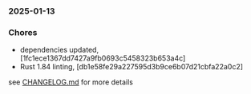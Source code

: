 ### 2025-01-13

### Chores
+ dependencies updated, [1fc1ece1367dd7427a9fb0693c5458323b653a4c]
+ Rust 1.84 linting, [db1e58fe29a227595d3b9ce6b07d21cbfa22a0c2]

see <a href='https://github.com/mrjackwills/sysup/blob/main/CHANGELOG.md'>CHANGELOG.md</a> for more details
